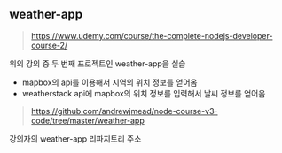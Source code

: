 ## weather-app

> https://www.udemy.com/course/the-complete-nodejs-developer-course-2/

위의 강의 중 두 번째 프로젝트인 weather-app을 실습
- mapbox의 api를 이용해서 지역의 위치 정보를 얻어옴
- weatherstack api에 mapbox의 위치 정보를 입력해서 날씨 정보를 얻어옴

> https://github.com/andrewjmead/node-course-v3-code/tree/master/weather-app

강의자의 weather-app 리파지토리 주소

